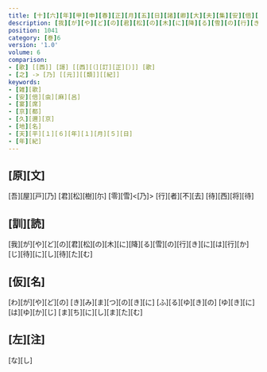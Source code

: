 ```yaml
---
title: [十][六][年][甲][申][春][正][月][五][日][諸][卿][大][夫][集][安][倍][蟲][麻][呂][朝][臣][家][宴][歌][一][首] [[作][者][不][審]]
description: [我][が][や][ど][の][君][松][の][木][に][降][る][雪][の][行][き][に][は][行][か][じ][待][に][し][待][た][む]
position: 1041
category: [巻]6
version: '1.0'
volume: 6
comparison:
- [歌] [[西]] [謌] [[西][（][訂][正][）]] [歌]
- [之] -> [乃] [[元]][[類]][[紀]]
keywords:
- [雑][歌]
- [安][倍][虫][麻][呂]
- [宴][席]
- [京][都]
- [久][邇][京]
- [地][名]
- [天][平][１][６][年][１][月][５][日]
- [年][紀]
---
```


## [原][文]

[吾][屋][戸][乃] [君][松][樹][尓] [零][雪]<[乃]> [行][者][不][去] [待][西][将][待]

## [訓][読]

[我][が][や][ど][の][君][松][の][木][に][降][る][雪][の][行][き][に][は][行][か][じ][待][に][し][待][た][む]

## [仮][名]

[わ][が][や][ど][の] [き][み][ま][つ][の][き][に] [ふ][る][ゆ][き][の] [ゆ][き][に][は][ゆ][か][じ] [ま][ち][に][し][ま][た][む]

## [左][注]

[な][し]
